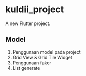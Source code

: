 # kuldii_project

A new Flutter project.

## Model

1. Penggunaan model pada project
2. Grid View & Grid Tile Widget
3. Penggunaan faker
4. List generate

